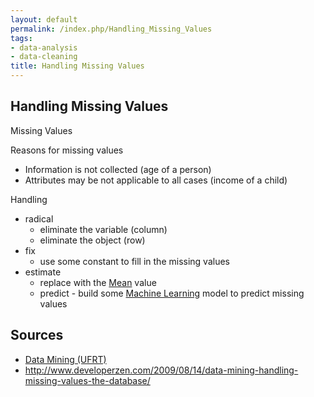 ```yaml
---
layout: default
permalink: /index.php/Handling_Missing_Values
tags:
- data-analysis
- data-cleaning
title: Handling Missing Values
---
```

## Handling Missing Values
Missing Values 

Reasons for missing values 
- Information is not collected (age of a person) 
- Attributes may be not applicable to all cases (income of a child) 


Handling
- radical
  - eliminate the variable (column)
  - eliminate the object (row)
- fix
  - use some constant to fill in the missing values
- estimate 
  - replace with the [Mean](Mean) value
  - predict - build some [Machine Learning](Machine_Learning) model to predict missing values 


## Sources
- [Data Mining (UFRT)](Data_Mining_(UFRT))
- http://www.developerzen.com/2009/08/14/data-mining-handling-missing-values-the-database/
